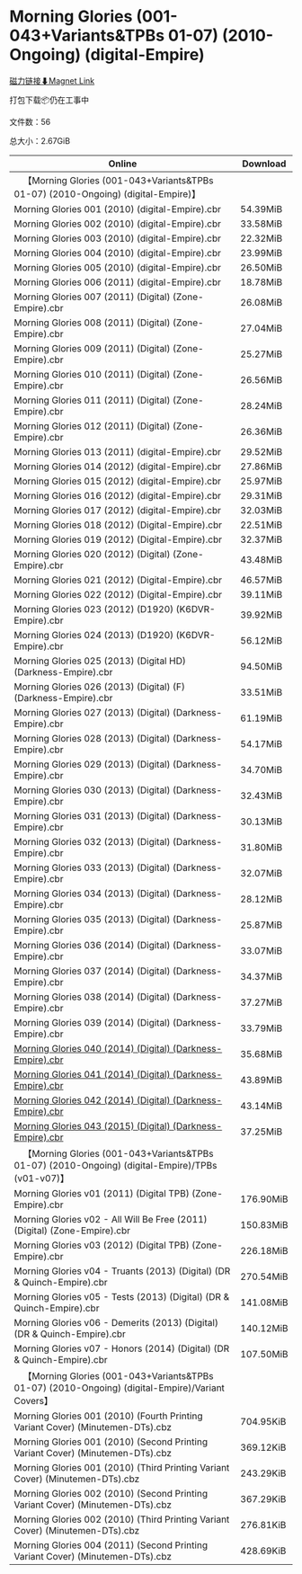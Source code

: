# Morning Glories (001-043+Variants&TPBs 01-07) (2010-Ongoing) (digital-Empire)

[磁力链接⬇Magnet Link](magnet:?xt=urn:btih:c7a98e3d615a8bd9bc71cb1668220ca2f8093204&dn=Morning%20Glories%20%28001-043%2BVariants%26TPBs%2001-07%29%20%282010-Ongoing%29%20%28digital-Empire%29)

打包下载📦仍在工事中

文件数：56

总大小：2.67GiB

Online | Download
--- | ---
&emsp;【Morning Glories (001-043+Variants&TPBs 01-07) (2010-Ongoing) (digital-Empire)】 | 
Morning Glories 001 (2010) (digital-Empire).cbr | 54.39MiB
Morning Glories 002 (2010) (digital-Empire).cbr | 33.58MiB
Morning Glories 003 (2010) (digital-Empire).cbr | 22.32MiB
Morning Glories 004 (2010) (digital-Empire).cbr | 23.99MiB
Morning Glories 005 (2010) (digital-Empire).cbr | 26.50MiB
Morning Glories 006 (2011) (digital-Empire).cbr | 18.78MiB
Morning Glories 007 (2011) (Digital) (Zone-Empire).cbr | 26.08MiB
Morning Glories 008 (2011) (Digital) (Zone-Empire).cbr | 27.04MiB
Morning Glories 009 (2011) (Digital) (Zone-Empire).cbr | 25.27MiB
Morning Glories 010 (2011) (Digital) (Zone-Empire).cbr | 26.56MiB
Morning Glories 011 (2011) (Digital) (Zone-Empire).cbr | 28.24MiB
Morning Glories 012 (2011) (Digital) (Zone-Empire).cbr | 26.36MiB
Morning Glories 013 (2011) (digital-Empire).cbr | 29.52MiB
Morning Glories 014 (2012) (digital-Empire).cbr | 27.86MiB
Morning Glories 015 (2012) (digital-Empire).cbr | 25.97MiB
Morning Glories 016 (2012) (digital-Empire).cbr | 29.31MiB
Morning Glories 017 (2012) (digital-Empire).cbr | 32.03MiB
Morning Glories 018 (2012) (Digital-Empire).cbr | 22.51MiB
Morning Glories 019 (2012) (Digital-Empire).cbr | 32.37MiB
Morning Glories 020 (2012) (Digital) (Zone-Empire).cbr | 43.48MiB
Morning Glories 021 (2012) (Digital-Empire).cbr | 46.57MiB
Morning Glories 022 (2012) (Digital-Empire).cbr | 39.11MiB
Morning Glories 023 (2012) (D1920) (K6DVR-Empire).cbr | 39.92MiB
Morning Glories 024 (2013) (D1920) (K6DVR-Empire).cbr | 56.12MiB
Morning Glories 025 (2013) (Digital HD) (Darkness-Empire).cbr | 94.50MiB
Morning Glories 026 (2013) (Digital) (F) (Darkness-Empire).cbr | 33.51MiB
Morning Glories 027 (2013) (Digital) (Darkness-Empire).cbr | 61.19MiB
Morning Glories 028 (2013) (Digital) (Darkness-Empire).cbr | 54.17MiB
Morning Glories 029 (2013) (Digital) (Darkness-Empire).cbr | 34.70MiB
Morning Glories 030 (2013) (Digital) (Darkness-Empire).cbr | 32.43MiB
Morning Glories 031 (2013) (Digital) (Darkness-Empire).cbr | 30.13MiB
Morning Glories 032 (2013) (Digital) (Darkness-Empire).cbr | 31.80MiB
Morning Glories 033 (2013) (Digital) (Darkness-Empire).cbr | 32.07MiB
Morning Glories 034 (2013) (Digital) (Darkness-Empire).cbr | 28.12MiB
Morning Glories 035 (2013) (Digital) (Darkness-Empire).cbr | 25.87MiB
Morning Glories 036 (2014) (Digital) (Darkness-Empire).cbr | 33.07MiB
Morning Glories 037 (2014) (Digital) (Darkness-Empire).cbr | 34.37MiB
Morning Glories 038 (2014) (Digital) (Darkness-Empire).cbr | 37.27MiB
Morning Glories 039 (2014) (Digital) (Darkness-Empire).cbr | 33.79MiB
[Morning Glories 040 (2014) (Digital) (Darkness-Empire).cbr](https://github.com/alicewish/markdown/blob/master/comic/Morning-Glories-040-2014-Digital-Darkness-Empire-cbr.md) | 35.68MiB
[Morning Glories 041 (2014) (Digital) (Darkness-Empire).cbr](https://github.com/alicewish/markdown/blob/master/comic/Morning-Glories-041-2014-Digital-Darkness-Empire-cbr.md) | 43.89MiB
[Morning Glories 042 (2014) (Digital) (Darkness-Empire).cbr](https://github.com/alicewish/markdown/blob/master/comic/Morning-Glories-042-2014-Digital-Darkness-Empire-cbr.md) | 43.14MiB
[Morning Glories 043 (2015) (Digital) (Darkness-Empire).cbr](https://github.com/alicewish/markdown/blob/master/comic/Morning-Glories-043-2015-Digital-Darkness-Empire-cbr.md) | 37.25MiB
&emsp;【Morning Glories (001-043+Variants&TPBs 01-07) (2010-Ongoing) (digital-Empire)/TPBs (v01-v07)】 | 
Morning Glories v01 (2011) (Digital TPB) (Zone-Empire).cbr | 176.90MiB
Morning Glories v02 - All Will Be Free (2011) (Digital) (Zone-Empire).cbr | 150.83MiB
Morning Glories v03 (2012) (Digital TPB) (Zone-Empire).cbr | 226.18MiB
Morning Glories v04 - Truants (2013) (Digital) (DR & Quinch-Empire).cbr | 270.54MiB
Morning Glories v05 - Tests (2013) (Digital) (DR & Quinch-Empire).cbr | 141.08MiB
Morning Glories v06 - Demerits (2013) (Digital) (DR & Quinch-Empire).cbr | 140.12MiB
Morning Glories v07 - Honors (2014) (Digital) (DR & Quinch-Empire).cbr | 107.50MiB
&emsp;【Morning Glories (001-043+Variants&TPBs 01-07) (2010-Ongoing) (digital-Empire)/Variant Covers】 | 
Morning Glories 001 (2010) (Fourth Printing Variant Cover) (Minutemen-DTs).cbz | 704.95KiB
Morning Glories 001 (2010) (Second Printing Variant Cover) (Minutemen-DTs).cbz | 369.12KiB
Morning Glories 001 (2010) (Third Printing Variant Cover) (Minutemen-DTs).cbz | 243.29KiB
Morning Glories 002 (2010) (Second Printing Variant Cover) (Minutemen-DTs).cbz | 367.29KiB
Morning Glories 002 (2010) (Third Printing Variant Cover) (Minutemen-DTs).cbz | 276.81KiB
Morning Glories 004 (2011) (Second Printing Variant Cover) (Minutemen-DTs).cbz | 428.69KiB